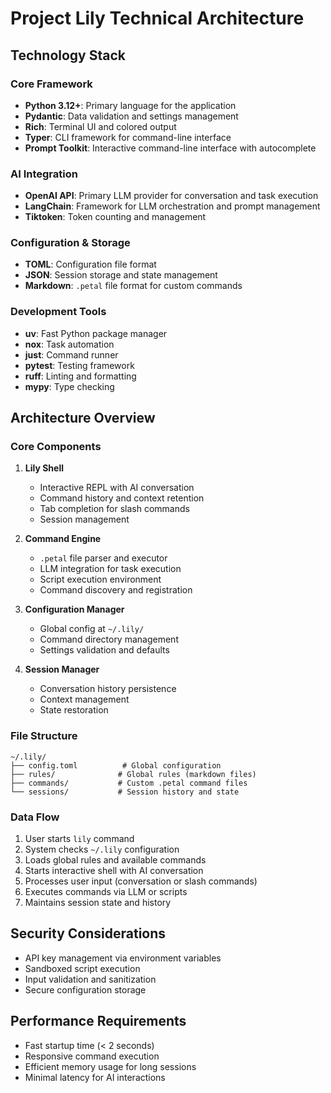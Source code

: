 # Project Lily Technical Architecture

## Technology Stack

### Core Framework
- **Python 3.12+**: Primary language for the application
- **Pydantic**: Data validation and settings management
- **Rich**: Terminal UI and colored output
- **Typer**: CLI framework for command-line interface
- **Prompt Toolkit**: Interactive command-line interface with autocomplete

### AI Integration
- **OpenAI API**: Primary LLM provider for conversation and task execution
- **LangChain**: Framework for LLM orchestration and prompt management
- **Tiktoken**: Token counting and management

### Configuration & Storage
- **TOML**: Configuration file format
- **JSON**: Session storage and state management
- **Markdown**: `.petal` file format for custom commands

### Development Tools
- **uv**: Fast Python package manager
- **nox**: Task automation
- **just**: Command runner
- **pytest**: Testing framework
- **ruff**: Linting and formatting
- **mypy**: Type checking

## Architecture Overview

### Core Components

1. **Lily Shell**
   - Interactive REPL with AI conversation
   - Command history and context retention
   - Tab completion for slash commands
   - Session management

2. **Command Engine**
   - `.petal` file parser and executor
   - LLM integration for task execution
   - Script execution environment
   - Command discovery and registration

3. **Configuration Manager**
   - Global config at `~/.lily/`
   - Command directory management
   - Settings validation and defaults

4. **Session Manager**
   - Conversation history persistence
   - Context management
   - State restoration

### File Structure
```
~/.lily/
├── config.toml          # Global configuration
├── rules/              # Global rules (markdown files)
├── commands/           # Custom .petal command files
└── sessions/           # Session history and state
```

### Data Flow
1. User starts `lily` command
2. System checks `~/.lily` configuration
3. Loads global rules and available commands
4. Starts interactive shell with AI conversation
5. Processes user input (conversation or slash commands)
6. Executes commands via LLM or scripts
7. Maintains session state and history

## Security Considerations
- API key management via environment variables
- Sandboxed script execution
- Input validation and sanitization
- Secure configuration storage

## Performance Requirements
- Fast startup time (< 2 seconds)
- Responsive command execution
- Efficient memory usage for long sessions
- Minimal latency for AI interactions
